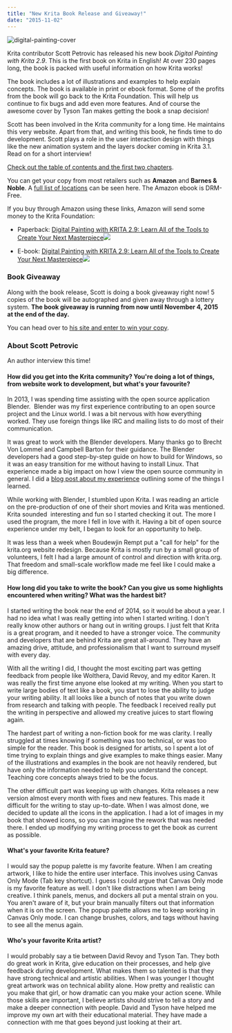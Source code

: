 ```yaml
---
title: "New Krita Book Release and Giveaway!"
date: "2015-11-02"
---
```


![digital-painting-cover](/images/posts/2015/digital-painting-cover.jpg)

Krita contributor Scott Petrovic has released his new book _Digital Painting with Krita 2.9_. This is the first book on Krita in English! At over 230 pages long, the book is packed with useful information on how Krita works!

The book includes a lot of illustrations and examples to help explain concepts. The book is available in print or ebook format. Some of the profits from the book will go back to the Krita Foundation. This will help us continue to fix bugs and add even more features. And of course the awesome cover by Tyson Tan makes getting the book a snap decision!

Scott has been involved in the Krita community for a long time. He maintains this very website. Apart from that, and writing this book, he finds time to do development. Scott plays a role in the user interaction design with things like the new animation system and the layers docker coming in Krita 3.1. Read on for a short interview!

[Check out the table of contents and the first two chapters](/images/posts/2015/Digital-Painting-with-krita-2.9-chapters1-2.pdf).

You can get your copy from most retailers such as **Amazon** and **Barnes & Noble**. A [full list of locations](https://www.ingramspark.com/Portal/online_retail_partners) can be seen here. The Amazon ebook is DRM-Free.

If you buy through Amazon using these links, Amazon will send some money to the Krita Foundation:

- Paperback: [Digital Painting with KRITA 2.9: Learn All of the Tools to Create Your Next Masterpiece](http://www.amazon.com/gp/product/0996851704/ref=as_li_tl?ie=UTF8&camp=1789&creative=9325&creativeASIN=0996851704&linkCode=as2&tag=krita-20&linkId=AKWLOPOB7ZI6SCET)![](http://ir-na.amazon-adsystem.com/e/ir?t=krita-20&l=as2&o=1&a=0996851704)
    
- E-book: [Digital Painting with KRITA 2.9: Learn All of the Tools to Create Your Next Masterpiece](http://www.amazon.com/gp/product/B0178GWEQ6/ref=as_li_tl?ie=UTF8&camp=1789&creative=9325&creativeASIN=B0178GWEQ6&linkCode=as2&tag=krita-20&linkId=ZEZIDKDVEMH6GN55)![](http://ir-na.amazon-adsystem.com/e/ir?t=krita-20&l=as2&o=1&a=B0178GWEQ6)

### Book Giveaway

Along with the book release, Scott is doing a book giveaway right now! 5 copies of the book will be autographed and given away through a lottery system. **The book giveaway is running from now until November 4, 2015 at the end of the day.**

You can head over to [his site and enter to win your copy](http://louvus.com/2015/11/digital-painting-with-krita-2-9-book-giveaway/).

### About Scott Petrovic

An author interview this time!

#### How did you get into the Krita community? You're doing a lot of things, from website work to development, but what's your favourite?

In 2013, I was spending time assisting with the open source application Blender.  Blender was my first experience contributing to an open source project and the Linux world. I was a bit nervous with how everything worked. They use foreign things like IRC and mailing lists to do most of their communication.

It was great to work with the Blender developers. Many thanks go to Brecht Von Lommel and Campbell Barton for their guidance. The Blender developers had a good step-by-step guide on how to build for Windows, so it was an easy transition for me without having to install Linux. That experience made a big impact on how I view the open source community in general. I did a [blog post about my experience](http://www.scottpetrovic.com/blog/2014/04/helping-with-the-blender-3d-project-a-one-version-journey/) outlining some of the things I learned.

While working with Blender, I stumbled upon Krita. I was reading an article on the pre-production of one of their short movies and Krita was mentioned. Krita sounded  interesting and fun so I started checking it out. The more I used the program, the more I fell in love with it. Having a bit of open source experience under my belt, I began to look for an opportunity to help.

It was less than a week when Boudewjin Rempt put a "call for help" for the krita.org website redesign. Because Krita is mostly run by a small group of volunteers, I felt I had a large amount of control and direction with krita.org. That freedom and small-scale workflow made me feel like I could make a big difference.

#### How long did you take to write the book? Can you give us some highlights encountered when writing? What was the hardest bit?

I started writing the book near the end of 2014, so it would be about a year. I had no idea what I was really getting into when I started writing. I don't really know other authors or hang out in writing groups. I just felt that Krita is a great program, and it needed to have a stronger voice. The community and developers that are behind Krita are great all-around. They have an amazing drive, attitude, and professionalism that I want to surround myself with every day.

With all the writing I did, I thought the most exciting part was getting feedback from people like Wolthera, David Revoy, and my editor Karen. It was really the first time anyone else looked at my writing. When you start to write large bodies of text like a book, you start to lose the ability to judge your writing ability. It all looks like a bunch of notes that you write down from research and talking with people. The feedback I received really put the writing in perspective and allowed my creative juices to start flowing again.

The hardest part of writing a non-fiction book for me was clarity. I really struggled at times knowing if something was too technical, or was too simple for the reader. This book is designed for artists, so I spent a lot of time trying to explain things and give examples to make things easier. Many of the illustrations and examples in the book are not heavily rendered, but have only the information needed to help you understand the concept. Teaching core concepts always tried to be the focus.

The other difficult part was keeping up with changes. Krita releases a new version almost every month with fixes and new features. This made it difficult for the writing to stay up-to-date. When I was almost done, we decided to update all the icons in the application. I had a lot of images in my book that showed icons, so you can imagine the rework that was needed there. I ended up modifying my writing process to get the book as current as possible.

#### What's your favorite Krita feature?

I would say the popup palette is my favorite feature. When I am creating artwork, I like to hide the entire user interface. This involves using Canvas Only Mode (Tab key shortcut). I guess I could argue that Canvas Only mode is my favorite feature as well. I don't like distractions when I am being creative. I think panels, menus, and dockers all put a mental strain on you. You aren't aware of it, but your brain manually filters out that information when it is on the screen. The popup palette allows me to keep working in Canvas Only mode. I can change brushes, colors, and tags without having to see all the menus again.

#### Who's your favorite Krita artist?

I would probably say a tie between David Revoy and Tyson Tan. They both do great work in Krita, give education on their processes, and help give feedback during development. What makes them so talented is that they have strong technical and artistic abilities. When I was younger I thought great artwork was on technical ability alone. How pretty and realistic can you make that girl, or how dramatic can you make your action scene. While those skills are important, I believe artists should strive to tell a story and make a deeper connection with people. David and Tyson have helped me improve my own art with their educational material. They have made a connection with me that goes beyond just looking at their art.
